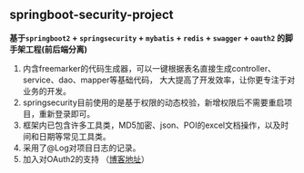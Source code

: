 ﻿## springboot-security-project
**基于`springboot2` + `springsecurity` + `mybatis` + `redis` + `swagger` + `oauth2` 的脚手架工程(前后端分离)**
1. 内含freemarker的代码生成器，可以一键根据表名直接生成controller、service、dao、mapper等基础代码，
大大提高了开发效率，让你更专注于对业务的开发。
2. springsecurity目前使用的是基于权限的动态校验，新增权限后不需要重启项目，重新登录即可。
3. 框架内已包含许多工具类，MD5加密、json、POI的excel文档操作，以及时间和日期等常见工具类。
4. 采用了@Log对项目日志的记录。
5. 加入对OAuth2的支持 （[博客地址](https://blog.csdn.net/qq_34997906/article/details/89600076)）
